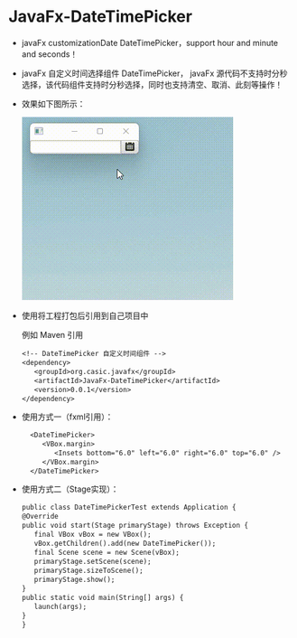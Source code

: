# JavaFx-DateTimePicker
- javaFx customizationDate DateTimePicker，support hour and minute and seconds！
- javaFx 自定义时间选择组件 DateTimePicker， javaFx 源代码不支持时分秒选择，该代码组件支持时分秒选择，同时也支持清空、取消、此刻等操作！
- 效果如下图所示：

    ![image](static/1.gif)
- 使用将工程打包后引用到自己项目中
  
  例如 Maven 引用
  ```
  <!-- DateTimePicker 自定义时间组件 -->
  <dependency>
     <groupId>org.casic.javafx</groupId>
     <artifactId>JavaFx-DateTimePicker</artifactId>
     <version>0.0.1</version>
  </dependency>
  
  ```

- 使用方式一（fxml引用）： 

    ```
      <DateTimePicker>
         <VBox.margin>
            <Insets bottom="6.0" left="6.0" right="6.0" top="6.0" />
         </VBox.margin>
      </DateTimePicker>
    ```
  
- 使用方式二（Stage实现）：
     ```
  public class DateTimePickerTest extends Application {
     @Override
     public void start(Stage primaryStage) throws Exception {
        final VBox vBox = new VBox();
        vBox.getChildren().add(new DateTimePicker());
        final Scene scene = new Scene(vBox);
        primaryStage.setScene(scene);
        primaryStage.sizeToScene();
        primaryStage.show();
     }
     public static void main(String[] args) {
        launch(args);
     }
  }  
```